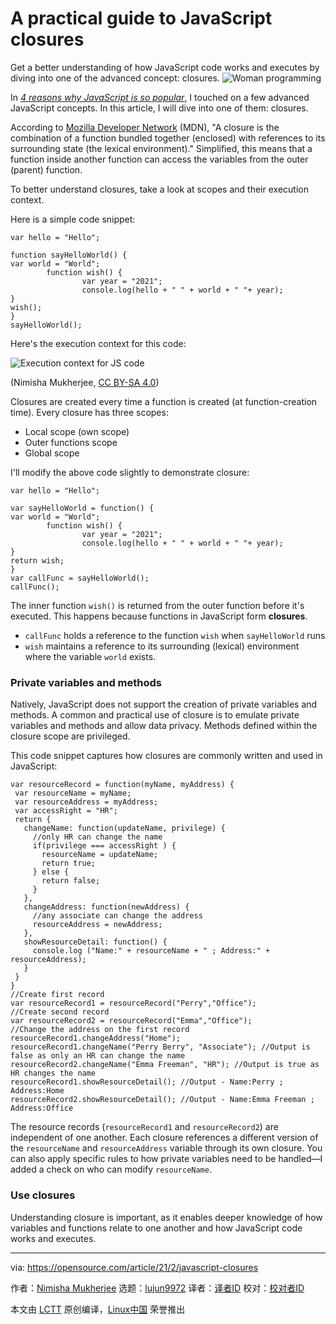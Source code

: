 [#]: collector: (lujun9972)
[#]: translator: (wxy)
[#]: reviewer: ( )
[#]: publisher: ( )
[#]: url: ( )
[#]: subject: (A practical guide to JavaScript closures)
[#]: via: (https://opensource.com/article/21/2/javascript-closures)
[#]: author: (Nimisha Mukherjee https://opensource.com/users/nimisha)

A practical guide to JavaScript closures
======
Get a better understanding of how JavaScript code works and executes by
diving into one of the advanced concept: closures.
![Woman programming][1]

In [_4 reasons why JavaScript is so popular_][2], I touched on a few advanced JavaScript concepts. In this article, I will dive into one of them: closures.

According to [Mozilla Developer Network][3] (MDN), "A closure is the combination of a function bundled together (enclosed) with references to its surrounding state (the lexical environment)." Simplified, this means that a function inside another function can access the variables from the outer (parent) function.

To better understand closures, take a look at scopes and their execution context.

Here is a simple code snippet:


```
var hello = "Hello";

function sayHelloWorld() {
var world = "World";
        function wish() {
                var year = "2021";
                console.log(hello + " " + world + " "+ year);
}
wish();
}
sayHelloWorld();
```

Here's the execution context for this code: 

![Execution context for JS code][4]

(Nimisha Mukherjee, [CC BY-SA 4.0][5])

Closures are created every time a function is created (at function-creation time). Every closure has three scopes:

  * Local scope (own scope)
  * Outer functions scope
  * Global scope



I'll modify the above code slightly to demonstrate closure:


```
var hello = "Hello";

var sayHelloWorld = function() {
var world = "World";
        function wish() {
                var year = "2021";
                console.log(hello + " " + world + " "+ year);
}
return wish;
}
var callFunc = sayHelloWorld();
callFunc();
```

The inner function `wish()` is returned from the outer function before it's executed. This happens because functions in JavaScript form **closures**.

  * `callFunc` holds a reference to the function `wish` when `sayHelloWorld` runs
  * `wish` maintains a reference to its surrounding (lexical) environment where the variable `world` exists.



### Private variables and methods

Natively, JavaScript does not support the creation of private variables and methods. A common and practical use of closure is to emulate private variables and methods and allow data privacy. Methods defined within the closure scope are privileged.

This code snippet captures how closures are commonly written and used in JavaScript:


```
var resourceRecord = function(myName, myAddress) {
 var resourceName = myName;
 var resourceAddress = myAddress;
 var accessRight = "HR";
 return {
   changeName: function(updateName, privilege) {
     //only HR can change the name
     if(privilege === accessRight ) {
       resourceName = updateName;
       return true;
     } else {
       return false;
     }
   },  
   changeAddress: function(newAddress) {
     //any associate can change the address
     resourceAddress = newAddress;          
   },  
   showResourceDetail: function() {
     console.log ("Name:" + resourceName + " ; Address:" + resourceAddress);
   }
 }
}
//Create first record
var resourceRecord1 = resourceRecord("Perry","Office");
//Create second record
var resourceRecord2 = resourceRecord("Emma","Office");
//Change the address on the first record
resourceRecord1.changeAddress("Home");
resourceRecord1.changeName("Perry Berry", "Associate"); //Output is false as only an HR can change the name
resourceRecord2.changeName("Emma Freeman", "HR"); //Output is true as HR changes the name
resourceRecord1.showResourceDetail(); //Output - Name:Perry ; Address:Home
resourceRecord2.showResourceDetail(); //Output - Name:Emma Freeman ; Address:Office
```

The resource records (`resourceRecord1` and `resourceRecord2`) are independent of one another. Each closure references a different version of the `resourceName` and `resourceAddress` variable through its own closure. You can also apply specific rules to how private variables need to be handled—I added a check on who can modify `resourceName`.

### Use closures

Understanding closure is important, as it enables deeper knowledge of how variables and functions relate to one another and how JavaScript code works and executes.

--------------------------------------------------------------------------------

via: https://opensource.com/article/21/2/javascript-closures

作者：[Nimisha Mukherjee][a]
选题：[lujun9972][b]
译者：[译者ID](https://github.com/译者ID)
校对：[校对者ID](https://github.com/校对者ID)

本文由 [LCTT](https://github.com/LCTT/TranslateProject) 原创编译，[Linux中国](https://linux.cn/) 荣誉推出

[a]: https://opensource.com/users/nimisha
[b]: https://github.com/lujun9972
[1]: https://opensource.com/sites/default/files/styles/image-full-size/public/lead-images/programming-code-keyboard-laptop-music-headphones.png?itok=EQZ2WKzy (Woman programming)
[2]: https://opensource.com/article/20/11/javascript-popular
[3]: https://developer.mozilla.org/en-US/docs/Web/JavaScript/Closures
[4]: https://opensource.com/sites/default/files/uploads/execution-context.png (Execution context for JS code)
[5]: https://creativecommons.org/licenses/by-sa/4.0/
